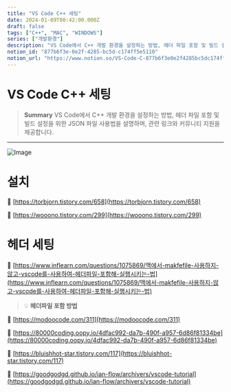 ```yaml
---
title: "VS Code C++ 세팅"
date: 2024-01-09T00:42:00.000Z
draft: false
tags: ["C++", "MAC", "WINDOWS"]
series: ["개발환경"]
description: "VS Code에서 C++ 개발 환경을 설정하는 방법, 헤더 파일 포함 및 빌드 설정을 위한 JSON 파일 사용법을 설명하며, 관련 링크와 커뮤니티 지원을 제공합니다."
notion_id: "877b6f3e-0e2f-4285-bc5d-c174ff5e5110"
notion_url: "https://www.notion.so/VS-Code-C-877b6f3e0e2f4285bc5dc174ff5e5110"
---
```


# VS Code C++ 세팅

> **Summary**
> VS Code에서 C++ 개발 환경을 설정하는 방법, 헤더 파일 포함 및 빌드 설정을 위한 JSON 파일 사용법을 설명하며, 관련 링크와 커뮤니티 지원을 제공합니다.

---

![Image](https://prod-files-secure.s3.us-west-2.amazonaws.com/09ccd4d5-876c-4bba-bbdf-cc77a0a11257/cbfb64a9-d4b8-4c99-869d-eac3213cf0a6/Untitled.png?X-Amz-Algorithm=AWS4-HMAC-SHA256&X-Amz-Content-Sha256=UNSIGNED-PAYLOAD&X-Amz-Credential=ASIAZI2LB4665IRYTWLA%2F20250724%2Fus-west-2%2Fs3%2Faws4_request&X-Amz-Date=20250724T083644Z&X-Amz-Expires=3600&X-Amz-Security-Token=IQoJb3JpZ2luX2VjEAAaCXVzLXdlc3QtMiJGMEQCIEWaHUSkaqwMahU0DQoH9GMGDsKs4GXQ%2Fy5m7S%2FeRBH2AiBGe75sBRxfuvJxAnTuHwZ3gi1GAO717hH6ORpkKJhiVCr%2FAwgpEAAaDDYzNzQyMzE4MzgwNSIMExZ4h9BmjhG1%2BiEQKtwDSRdudelSpe1uHX8w0Q2T5Fi3E18GtyjRhaJ5tDjxFJUo3e9M5gJLqeqcith89sdomqFOvDHhR684hHzKGL0t9pfm9O1RcaRNEt5e%2FvCgxWcZbzuHtGq%2FL6WhAHZiRpU10Vgt4pWQGFD6oXen11z22Yf%2BQBArrGI12LsZ71JF%2B%2BKgNXxKcgt8gs%2FTixNp21WABMktJzcxVqm7fRTuOFLFIfR7kd4sB2bJO7x5f2BeicoTxxvwG%2FHJOeIgHTFFwPoz%2BiPsYLawBQ4KF6%2FJMl6szFdbl%2BhQWEyIbndiNFwXpPPIItepOvSxFESkWGgtXQvrbf1%2F0EriWRelGBl86fQMRW9gxdeEVcK4TLIhDOLbybwZN3XgfvWjJFuBzh0Zy3Gl1xehyKXGfmxKuJ%2F71WGFHwgGkoE4%2By6sxgtyiIya%2B6kVcxDkfd1wa1NTgR1WHrW%2FsUna0bi5Vr3Lja6nWf02eh5whQ%2FD87Os3Sd2iLUUQn%2Fm%2FITO%2BYNeBAR%2BBmmpi3gD7GP1ifyrZVlfnzkpuEdCBv9kEZxEQPgxzP7k5ATrhPtAuXpUEJ58qyWU1ujRLbYRUgIYiqESoJMVKZ6M1Q4xw7rBEVhLr%2Bqbi9rRlotpAwVbHDz1Xgvuk%2FSzUawwiM%2BHxAY6pgEu6N9yzxIDiZsNAP1%2BZ%2BjjpzJkByAy1p60%2B1O7RtPr3ZTgFA4BhDjFQrn7BpYSorz7tMqxAPDfuxuGFTnQkaZvDn8OCdyLr9CXeL%2Fr7ULbCCTKnhiNjGXj2jqLVW3laXjdUFiOtUvfqD6yqn89ZO6zJF4df8TmBB3yLgaqxrWS%2B8phBj7QgGjNN8a8ZFxADdpCBGXX%2Fcgw4l8H1PbOR97ld2%2BUQhPP&X-Amz-Signature=21385642b2e8ae983a131a1cd3d331f1d8bb76876ba64242ff0d9d1767192f53&X-Amz-SignedHeaders=host&x-amz-checksum-mode=ENABLED&x-id=GetObject)

# 설치

🔗 [https://torbjorn.tistory.com/658](https://torbjorn.tistory.com/658)

🔗 [https://wooono.tistory.com/299](https://wooono.tistory.com/299)


# 헤더 세팅

🔗 [https://www.inflearn.com/questions/1075869/맥에서-makfefile-사용하지-않고-vscode를-사용하여-헤더파일-포함해-실행시키는-법](https://www.inflearn.com/questions/1075869/맥에서-makfefile-사용하지-않고-vscode를-사용하여-헤더파일-포함해-실행시키는-법)

> 💡 **헤더파일 포함 방법**

🔗 [https://modoocode.com/311](https://modoocode.com/311)

🔗 [https://80000coding.oopy.io/4dfac992-da7b-490f-a957-6d86f81334be](https://80000coding.oopy.io/4dfac992-da7b-490f-a957-6d86f81334be)

🔗 [https://bluishhot-star.tistory.com/117](https://bluishhot-star.tistory.com/117)

🔗 [https://goodgodgd.github.io/ian-flow/archivers/vscode-tutorial](https://goodgodgd.github.io/ian-flow/archivers/vscode-tutorial)

